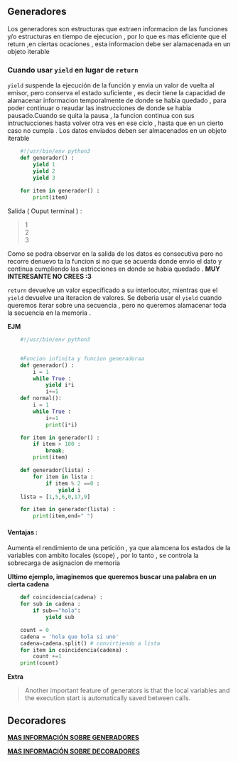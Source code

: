 ## **Generadores**
Los generadores son estructuras que extraen informacion de las funciones y/o estructuras en tiempo de ejecucion , por lo que es mas eficiente que el return ,en ciertas ocaciones , esta informacion debe ser alamacenada en un objeto iterable

### **Cuando usar `yield` en lugar de `return`**
`yield` suspende la ejecución de la función y envia un valor de vuelta al emisor, pero conserva el estado suficiente , es decir tiene la capacidad de alamacenar informacion temporalmente de donde se habia quedado , para poder continuar o reaudar las instrucciones de donde se habia pausado.Cuando se quita la pausa , la funcion continua con sus intructucciones hasta volver otra ves en ese ciclo , hasta que en un cierto caso no cumpla .
Los datos enviados deben ser almacenados en un objeto iterable


```python
    #!/usr/bin/env python3
    def generador() : 
        yield 1
        yield 2
        yield 3
    
    for item in generador() : 
        print(item)
```
Salida ( Ouput terminal ) : 
> 1 <br>
> 2 <br>
> 3

Como se podra observar en la salida de los datos es consecutiva pero no recorre denuevo ta la funcion si no que se acuerda donde envio el dato y continua cumpliendo las estricciones en donde se habia quedado . **MUY INTERESANTE NO CREES :3** 

`return` devuelve un valor especificado a su interlocutor, mientras que el `yield` devuelve una iteracion de valores. Se deberia usar el `yield` cuando queremos iterar sobre una secuencia , pero no queremos alamacenar toda la secuencia en la memoria .

**EJM**

```python
    #!/usr/bin/env python3


    #Funcion infinita y funcion generadoraa
    def generador() :
        i = 1
        while True : 
            yield i*i
            i+=1
    def normal():
        i = 1
        while True : 
            i+=1
            print(i*i)

    for item in generador() :
        if item > 100 :
            break;
        print(item)
```
````python
    def generador(lista) : 
        for item in lista :
            if item % 2 ==0 :
                yield i 
    lista = [1,5,6,0,17,9]

    for item in generador(lista) : 
        print(item,end=" ")

````

#### Ventajas : 
Aumenta el rendimiento de una petición , ya que alamcena los estados de la variables con ambito locales (scope) , por lo tanto , se controla la sobrecarga de asignacion de memoria


**Ultimo ejemplo, imaginemos que queremos buscar una palabra en un  cierta cadena**

```python
    def coincidencia(cadena) :
    for sub in cadena :
        if sub=="hola":
            yield sub

    count = 0
    cadena = 'hola que hola si uno'
    cadena=cadena.split() # convirtiendo a lista 
    for item in coincidencia(cadena) :
        count +=1 
    print(count)
```
**Extra**
>Another important feature of generators is that the local variables and the execution start is automatically saved between calls. 

## **Decoradores**




[**MAS INFORMACIÓN SOBRE GENERADORES**](https://www.geeksforgeeks.org/generators-in-python/)

[**MAS INFORMACIÓN SOBRE DECORADORES**](https://www.geeksforgeeks.org/decorators-in-python/)